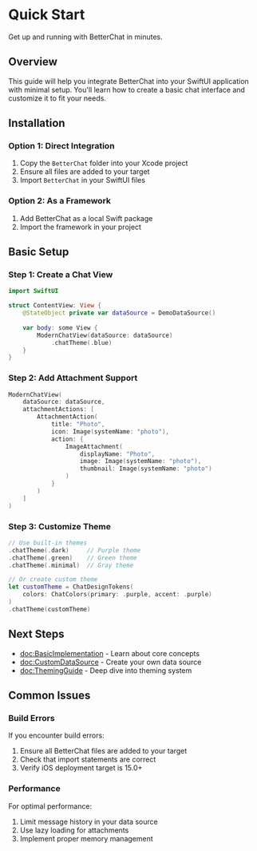 # Quick Start

Get up and running with BetterChat in minutes.

## Overview

This guide will help you integrate BetterChat into your SwiftUI application with minimal setup. You'll learn how to create a basic chat interface and customize it to fit your needs.

## Installation

### Option 1: Direct Integration

1. Copy the `BetterChat` folder into your Xcode project
2. Ensure all files are added to your target
3. Import `BetterChat` in your SwiftUI files

### Option 2: As a Framework

1. Add BetterChat as a local Swift package
2. Import the framework in your project

## Basic Setup

### Step 1: Create a Chat View

```swift
import SwiftUI

struct ContentView: View {
    @StateObject private var dataSource = DemoDataSource()
    
    var body: some View {
        ModernChatView(dataSource: dataSource)
            .chatTheme(.blue)
    }
}
```

### Step 2: Add Attachment Support

```swift
ModernChatView(
    dataSource: dataSource,
    attachmentActions: [
        AttachmentAction(
            title: "Photo",
            icon: Image(systemName: "photo"),
            action: {
                ImageAttachment(
                    displayName: "Photo",
                    image: Image(systemName: "photo"),
                    thumbnail: Image(systemName: "photo")
                )
            }
        )
    ]
)
```

### Step 3: Customize Theme

```swift
// Use built-in themes
.chatTheme(.dark)     // Purple theme
.chatTheme(.green)    // Green theme
.chatTheme(.minimal)  // Gray theme

// Or create custom theme
let customTheme = ChatDesignTokens(
    colors: ChatColors(primary: .purple, accent: .purple)
)
.chatTheme(customTheme)
```

## Next Steps

- <doc:BasicImplementation> - Learn about core concepts
- <doc:CustomDataSource> - Create your own data source
- <doc:ThemingGuide> - Deep dive into theming system

## Common Issues

### Build Errors

If you encounter build errors:

1. Ensure all BetterChat files are added to your target
2. Check that import statements are correct
3. Verify iOS deployment target is 15.0+

### Performance

For optimal performance:

1. Limit message history in your data source
2. Use lazy loading for attachments
3. Implement proper memory management